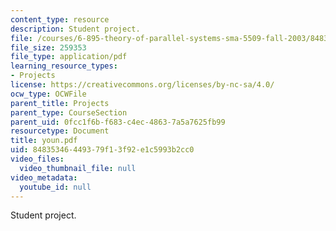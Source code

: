 ```yaml
---
content_type: resource
description: Student project.
file: /courses/6-895-theory-of-parallel-systems-sma-5509-fall-2003/84835346449379f13f92e1c5993b2cc0_youn.pdf
file_size: 259353
file_type: application/pdf
learning_resource_types:
- Projects
license: https://creativecommons.org/licenses/by-nc-sa/4.0/
ocw_type: OCWFile
parent_title: Projects
parent_type: CourseSection
parent_uid: 0fcc1f6b-f683-c4ec-4863-7a5a7625fb99
resourcetype: Document
title: youn.pdf
uid: 84835346-4493-79f1-3f92-e1c5993b2cc0
video_files:
  video_thumbnail_file: null
video_metadata:
  youtube_id: null
---
```

Student project.